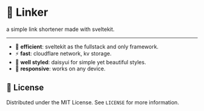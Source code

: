 # 🔗 Linker

a simple link shortener made with sveltekit.

---

- 🔧 **efficient**: sveltekit as the fullstack and only framework.
- ⚡ **fast**: cloudflare network, kv storage.
- 🎨 **well styled**: daisyui for simple yet beautiful styles.
- 📱 **responsive**: works on any device.

## 📝 License

Distributed under the MIT License. See `LICENSE` for more information.
